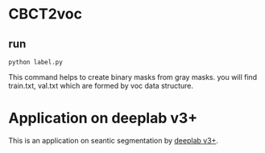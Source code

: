 # CBCT2voc
## run
```Shell
python label.py
```
This command helps to create binary masks from gray masks. you will find train.txt, val.txt which are formed by voc data structure.

# Application on deeplab v3+

This is an application on seantic segmentation by [deeplab v3+](https://github.com/liangjiubujiu/pytorch-deeplab-xception).

